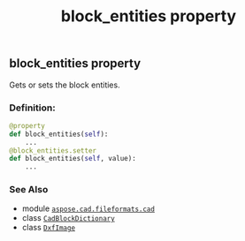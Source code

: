 ﻿---
title: block_entities property
second_title: Aspose.CAD for Python via .NET API References
description: 
type: docs
weight: 180
url: /python-net/aspose.cad.fileformats.cad/dxfimage/block_entities/
is_root: false
---

## block_entities property


Gets or sets the block entities.
### Definition:
```python
@property
def block_entities(self):
    ...
@block_entities.setter
def block_entities(self, value):
    ...
```

### See Also
* module [`aspose.cad.fileformats.cad`](../../)
* class [`CadBlockDictionary`](/cad/python-net/aspose.cad.fileformats.cad/cadblockdictionary)
* class [`DxfImage`](/cad/python-net/aspose.cad.fileformats.cad/dxfimage)
